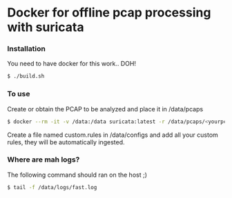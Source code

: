 # Docker for offline pcap processing with suricata

### Installation
You need to have docker for this work.. DOH!
```sh
$ ./build.sh
```

### To use
Create or obtain the PCAP to be analyzed and place it in /data/pcaps
```sh
$ docker --rm -it -v /data:/data suricata:latest -r /data/pcaps/<yourpcap>.pcap
```
Create a file named custom.rules in /data/configs and add all your custom rules, they will be automatically ingested.

### Where are mah logs?
The following command should ran on the host ;)
```sh
$ tail -f /data/logs/fast.log
```
